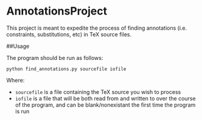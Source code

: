 AnnotationsProject
==================

This project is meant to expedite the process of finding annotations
(i.e. constraints, substitutions, etc) in TeX source files.

##Usage

The program should be run as follows:

    python find_annotations.py sourcefile iofile

Where:

* `sourcefile` is a file containing the TeX source you wish to process
* `iofile` is a file that will be both read from and written to over
the course of the program, and can be blank/nonexistant the first
time the program is run
